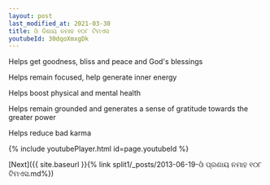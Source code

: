 ```yaml
---
layout: post
last_modified_at: 2021-03-30
title: ଓଁ ଦିଶାୟ ନମାହ ୧୦୮ ଟିମଏସ
youtubeId: 30dqoXmxgDk
---
```

 
 
Helps get goodness, bliss and peace and God's blessings
 
Helps remain focused, help generate inner energy 
 
Helps boost physical and mental health 
 
Helps remain grounded and generates a sense of gratitude towards the greater power 
 
Helps reduce bad karma
 
 
 
 


{% include youtubePlayer.html id=page.youtubeId %}
 
[Next]({{ site.baseurl }}{% link  split1/_posts/2013-06-19-ଓଁ ପ୍ରଣାୟ ନମାହ ୧୦୮ ଟିମଏସ.md%})
 
